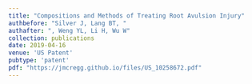 ```yaml
---
title: "Compositions and Methods of Treating Root Avulsion Injury"
authbefore: "Silver J, Lang BT, "
authafter: ", Weng YL, Li H, Wu W"
collection: publications
date: 2019-04-16
venue: 'US Patent'
pubtype: 'patent'
pdf: "https://jmcregg.github.io/files/US_10258672.pdf"
---
```

